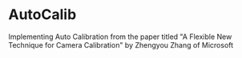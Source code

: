 # AutoCalib
Implementing Auto Calibration from the paper titled "A Flexible New Technique for Camera Calibration" by Zhengyou Zhang of Microsoft
